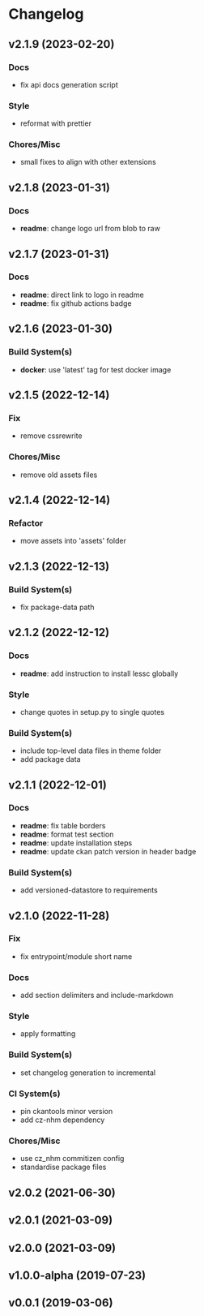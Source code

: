 # Changelog

## v2.1.9 (2023-02-20)

### Docs

- fix api docs generation script

### Style

- reformat with prettier

### Chores/Misc

- small fixes to align with other extensions

## v2.1.8 (2023-01-31)

### Docs

- **readme**: change logo url from blob to raw

## v2.1.7 (2023-01-31)

### Docs

- **readme**: direct link to logo in readme
- **readme**: fix github actions badge

## v2.1.6 (2023-01-30)

### Build System(s)

- **docker**: use 'latest' tag for test docker image

## v2.1.5 (2022-12-14)

### Fix

- remove cssrewrite

### Chores/Misc

- remove old assets files

## v2.1.4 (2022-12-14)

### Refactor

- move assets into 'assets' folder

## v2.1.3 (2022-12-13)

### Build System(s)

- fix package-data path

## v2.1.2 (2022-12-12)

### Docs

- **readme**: add instruction to install lessc globally

### Style

- change quotes in setup.py to single quotes

### Build System(s)

- include top-level data files in theme folder
- add package data

## v2.1.1 (2022-12-01)

### Docs

- **readme**: fix table borders
- **readme**: format test section
- **readme**: update installation steps
- **readme**: update ckan patch version in header badge

### Build System(s)

- add versioned-datastore to requirements

## v2.1.0 (2022-11-28)

### Fix

- fix entrypoint/module short name

### Docs

- add section delimiters and include-markdown

### Style

- apply formatting

### Build System(s)

- set changelog generation to incremental

### CI System(s)

- pin ckantools minor version
- add cz-nhm dependency

### Chores/Misc

- use cz_nhm commitizen config
- standardise package files

## v2.0.2 (2021-06-30)

## v2.0.1 (2021-03-09)

## v2.0.0 (2021-03-09)

## v1.0.0-alpha (2019-07-23)

## v0.0.1 (2019-03-06)
